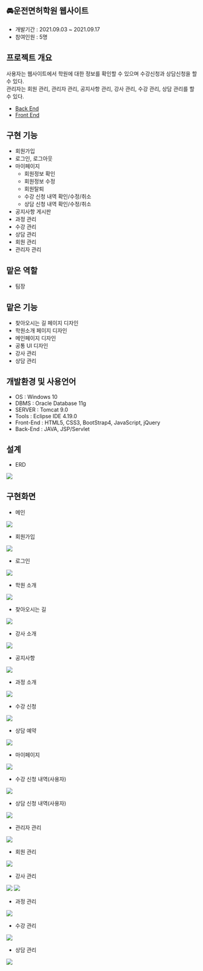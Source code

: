 ## 🚘운전면허학원 웹사이트
* 개발기간 : 2021.09.03 ~ 2021.09.17
* 참여인원 : 5명

## 프로젝트 개요
사용자는 웹사이트에서 학원에 대한 정보를 확인할 수 있으며 수강신청과 상담신청을 할 수 있다. <br>
관리자는 회원 관리, 관리자 관리, 공지사항 관리, 강사 관리, 수강 관리, 상담 관리를 할 수 있다.
* [Back End](https://github.com/dev-ssj/driver-academy/tree/main/driveProject/src/main/java/kr/)
* [Front End](https://github.com/dev-ssj/driver-academy/tree/main/driveProject/src/main/webapp/WEB-INF/views/)

## 구현 기능
* 회원가입
* 로그인, 로그아웃
* 마이페이지
  + 회원정보 확인
  + 회원정보 수정
  + 회원탈퇴
  + 수강 신청 내역 확인/수정/취소
  + 상담 신청 내역 확인/수정/취소
* 공지사항 게시판
* 과정 관리
* 수강 관리
* 상담 관리
* 회원 관리
* 관리자 관리

## 맡은 역할
* 팀장

## 맡은 기능
* 찾아오시는 길 페이지 디자인
* 학원소개 페이지 디자인
* 메인페이지 디자인
* 공통 UI 디자인
* 강사 관리
* 상담 관리

## 개발환경 및 사용언어
* OS : Windows 10
* DBMS : Oracle Database 11g
* SERVER : Tomcat 9.0
* Tools : Eclipse IDE 4.19.0
* Front-End : HTML5, CSS3, BootStrap4, JavaScript, jQuery
* Back-End : JAVA, JSP/Servlet

## 설계
* ERD
<img src="https://user-images.githubusercontent.com/90167476/147130755-0ff30d28-b6e6-4634-be84-6f25bd037234.png" />

## 구현화면
* 메인
<img src="https://user-images.githubusercontent.com/79852136/147151094-699e4099-bc71-4422-90ca-57f6be3b5ff3.png "/>
<br>

* 회원가입
<img src="https://user-images.githubusercontent.com/79852136/147152632-a735c7df-a527-4489-8963-69f49c4ae51e.png "/>
<br>

* 로그인
<img src="https://user-images.githubusercontent.com/79852136/147152670-cfa9b686-271f-45e1-a069-b80b08f49ea9.png "/>
<br>

* 학원 소개
<img src="https://user-images.githubusercontent.com/79852136/147152673-f7602ca3-1dfe-4bf1-a263-c62591372999.png" />
<br>

* 찾아오시는 길
<img src="https://user-images.githubusercontent.com/79852136/147152675-e1f186d8-7bb0-4960-9037-ecda29ddd507.png "/>
<br>

* 강사 소개
<img src="https://user-images.githubusercontent.com/79852136/147155129-3f8e319b-9496-4e81-994f-d00a477a02b5.png "/>
<br>

* 공지사항
<img src="https://user-images.githubusercontent.com/79852136/147152677-dd53c74e-8baf-4baa-b5a8-f25ec79e76f8.png "/>
<br>

* 과정 소개
<img src="https://user-images.githubusercontent.com/79852136/147152915-0dba780c-a6b4-48db-9367-7235f618e38f.png "/>
<br>

* 수강 신청
<img src="https://user-images.githubusercontent.com/79852136/147152917-e4eecd4f-adbd-4e6e-a919-7b0a2db35a99.png "/>
<br>

* 상담 예약
<img src="https://user-images.githubusercontent.com/79852136/147152918-35e2a6e1-1546-4625-87ee-70f489dcb1df.png "/>
<br>

* 마이페이지
<img src="https://user-images.githubusercontent.com/79852136/147153080-59e1fa7a-8fb4-4efe-9bad-7151165082c6.png "/>
<br>

* 수강 신청 내역(사용자)
<img src="https://user-images.githubusercontent.com/79852136/147152913-de0f57cd-ac0d-4e47-a3a3-01ff9def8d17.png "/>
<br>

* 상담 신청 내역(사용자)
<img src="https://user-images.githubusercontent.com/79852136/147153041-000f3be5-c82b-4ca9-b5fb-eba71402eeba.png "/>
<br>

* 관리자 관리
<img src="https://user-images.githubusercontent.com/79852136/147153528-d22dac07-9d90-4a1c-a596-e0930473ed10.png "/>
<br>

* 회원 관리
<img src="https://user-images.githubusercontent.com/79852136/147153740-cafb9da7-a95e-4a98-8520-cb2c022c1f29.png "/>
<br>

* 강사 관리
<img src="https://user-images.githubusercontent.com/79852136/147155320-6d9aac4c-f765-4735-ba8a-247df0de6abb.png "/>
<img src="https://user-images.githubusercontent.com/79852136/147153554-24756fcb-e39c-4691-845a-37d4718df900.png "/>
<br>

* 과정 관리
<img src="https://user-images.githubusercontent.com/79852136/147153606-537052e9-815b-4530-9475-c0cb95f6b93f.png "/>
<br>

* 수강 관리
<img src="https://user-images.githubusercontent.com/79852136/147153625-13cc3750-f1a3-4e57-b4eb-c36046357aca.png "/>
<br>

* 상담 관리
<img src="https://user-images.githubusercontent.com/79852136/147153656-ca0fc4d3-ac57-4864-bc64-4a6e07de850a.png "/>
<br>
